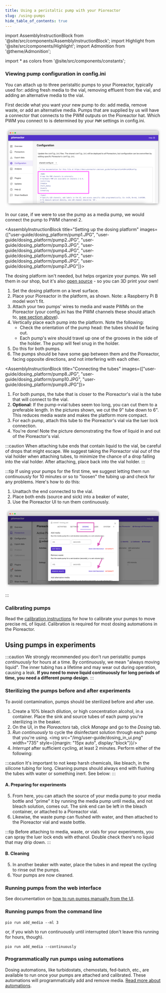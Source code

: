 ```yaml
---
title: Using a peristaltic pump with your Pioreactor
slug: /using-pumps
hide_table_of_contents: true
---
```


import AssemblyInstructionBlock from '@site/src/components/AssemblyInstructionBlock';
import Highlight from '@site/src/components/Highlight';
import Admonition from '@theme/Admonition';

import * as colors from '@site/src/components/constants';


### Viewing pump configuration in config.ini

You can attach up to three peristaltic pumps to your Pioreactor, typically used for: adding fresh media to the vial, removing effluent from the vial, and adding an alternative media to the vial.

First decide what you want your new pump to do: add media, remove waste, or add an alternative media. Pumps that are supplied by us will have a connector that connects to the PWM outputs on the Pioreactor hat. Which PWM you connect to is determined by your `PWM` settings in config.ini.

![](/img/user-guide/pwm_config.png)

In our case, if we were to use the pump as a media pump, we would connect the pump to PWM channel 2.


<AssemblyInstructionBlock title="Setting up the dosing platform" images={["user-guide/dosing_platform/pump1.JPG", "user-guide/dosing_platform/pump2.JPG", "user-guide/dosing_platform/pump3.JPG", "user-guide/dosing_platform/pump4.JPG", "user-guide/dosing_platform/pump5.JPG", "user-guide/dosing_platform/pump6.JPG", "user-guide/dosing_platform/pump7.JPG"]}>

The dosing platform isn't needed, but helps organize your pumps. We sell them in our shop, but it's also [open source](https://www.printables.com/model/298240-pioreactor-platform-with-dovetails) - so you can 3D print your own!

1. Set the dosing platform on a level surface.
2. Place your Pioreactor in the platform, as shown. Note: a Raspberry Pi B model won't fit.
3. Attach your two pumps' wires to <Highlight color={colors.orange}>media and waste PWMs</Highlight> on the Pioreactor (your config.ini has the PWM channels these should attach to, [see section above](/user-guide/using-pumps#viewing-pump-configuration-in-configini)).
4. Vertically place each pump into the platform. Note the following:
   - Check the orientation of the pump head: the tubes should be <Highlight color={colors.green}>facing out</Highlight>.
   - Each pump's wire should travel up one of the <Highlight color={colors.blue}>grooves in the side</Highlight> of the holder. The pump will feel snug in the holder.
 5. Do this for both pumps.
 6. The pumps should be have some gap between them and the Pioreactor, facing opposite directions, and not interfering with each other.

</AssemblyInstructionBlock>




<AssemblyInstructionBlock title="Connecting the tubes" images={["user-guide/dosing_platform/pump8.JPG",  "user-guide/dosing_platform/pump10.JPG", "user-guide/dosing_platform/pump9.JPG"]}>


1. For both pumps, the tube that is closer to the Pioreactor's vial is the tube that will connect to the vial.
2. **Optional**: If the pump→vial tubes seem too long, you can cut them to a preferable length. In the pictures shown, we cut the 9" tube down to 6". This reduces media waste and makes the platform more compact.
3. For each pump, attach this tube to the Pioreactor's vial via the <Highlight color={colors.blue}>luer lock connection</Highlight>.
4. You're done! Note the picture demonstrating the flow of liquid in and out of the Pioreactor's vial.

</AssemblyInstructionBlock>

:::caution
When attaching tube ends that contain liquid to the vial, be careful of drops that might escape. We suggest taking the Pioreactor vial _out_ of the vial holder when attaching tubes, to minimize the chance of a drop falling into the vial holder. After attaching, place back into the vial holder.
:::


:::tip
If using your pumps for the first time, we suggest letting them run continuously for 10 minutes or so to "loosen" the tubing up and check for any problems. Here's how to do this:

1. Unattach the end connected to the vial.
2. Place both ends (source and sick) into a beaker of water,
3. Use the Pioreactor UI to run them continuously.

![](/img/user-guide/dosing_in_ui.png)

:::




### Calibrating pumps

Read the [calibration instructions](/user-guide/hardware-calibrations#pump-calibration) for how to calibrate your pumps to move precise mL of liquid. Calibration is required for most dosing automations in the Pioreactor.



## Using pumps in experiments

:::caution
We strongly recommended you don't run peristaltic pumps *continuously* for hours at a time. By continuously, we mean "always moving liquid". The inner tubing has a lifetime and may wear out during operation, causing a leak. **If you need to move liquid continuously for long periods of time, you need a different pump design**.
:::



### Sterilizing the pumps before and after experiments

To avoid contamination, pumps should be sterilized before and after use.

1. Create a 10% bleach dilution, or high concentration alcohol, in a container. Place the sink and source tubes of each pump you're sterilizing in the beaker.
2. On the UI, in the _Pioreactors_ tab, click _Manage_ and go to the _Dosing_ tab.
3. _Run continuously_ to cycle the disinfectant solution through each pump that you're using.
<img src="/img/user-guide/dosing_in_ui.png" width="735" style={{margin: "15px auto", display:"block"}}/>
4. _Interrupt_ after sufficient cycling, at least 2 minutes. Perform either of the following:

:::caution
It's important to not keep harsh chemicals, like bleach, in the silicone tubing for long. Cleaning pumps should always end with flushing the tubes with water or something inert. See below:
:::


#### A. Preparing for experiments

5. From here, you can attach the source of your media pump to your media bottle and "prime" it by running the media pump until media, and not bleach solution, comes out. The sink end can be left in the bleach container, or attached to a Pioreactor vial.
6. Likewise, the waste pump can flushed with water, and then attached to the Pioreactor vial and waste bottle.

:::tip
Before attaching to media, waste, or vials for your experiments, you can spray the luer lock ends with ethanol. Double check there's no liquid that may drip down.
:::

#### B. Cleaning
5. In another beaker with water, place the tubes in and repeat the cycling to rinse out the pumps.
6. Your pumps are now cleaned.


### Running pumps from the web interface

See documentation on [how to run pumps manually from the UI](http://localhost:3001/user-guide/manual-dosing-leds#dosing).

### Running pumps from the command line

```
pio run add_media --ml 3
```

or, if you wish to run continuously until interrupted (don't leave this running for hours, though).

```
pio run add_media --continuously
```

### Programmatically run pumps using automations

Dosing automations, like turbidostats, chemostats, fed-batch, etc., are available to run once your pumps are attached and calibrated. These automations will programmatically add and remove media. [Read more about automations](/user-guide/dosing-automations).



